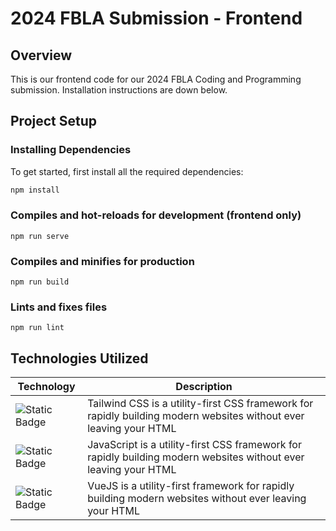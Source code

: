 # 2024 FBLA Submission - Frontend

## Overview
This is our frontend code for our 2024 FBLA Coding and Programming submission. Installation instructions are down below.

## Project Setup

### Installing Dependencies
To get started, first install all the required dependencies:
```bash
npm install
```

### Compiles and hot-reloads for development (frontend only)
```
npm run serve
```

### Compiles and minifies for production
```
npm run build
```

### Lints and fixes files
```
npm run lint
```

## Technologies Utilized
| Technology | Description |
| - | - |
| ![Static Badge](https://img.shields.io/badge/TailwindCSS-61DBFB?style=for-the-badge&logo=tailwindcss&labelColor=black) | Tailwind CSS is a utility-first CSS framework for rapidly building modern websites without ever leaving your HTML                        |
| ![Static Badge](https://img.shields.io/badge/JavaScript-61DBFB?style=for-the-badge&logo=javascript&labelColor=black) | JavaScript is a utility-first CSS framework for rapidly building modern websites without ever leaving your HTML                        |
| ![Static Badge](https://img.shields.io/badge/VueJS-61DBFB?style=for-the-badge&logo=Vue.js&labelColor=black) | VueJS is a utility-first framework for rapidly building modern websites without ever leaving your HTML                        |
